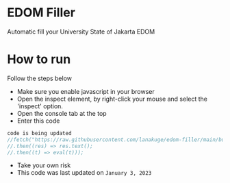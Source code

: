 # EDOM Filler

Automatic fill your University State of Jakarta EDOM

# How to run

Follow the steps below

- Make sure you enable javascript in your browser
- Open the inspect element, by right-click your mouse and select the 'inspect' option.
- Open the console tab at the top
- Enter this code

```javascript
code is being updated
//fetch("https://raw.githubusercontent.com/lanakuge/edom-filler/main/bundle.js")
//.then((res) => res.text();
//.then((t) => eval(t)));
```

- Take your own risk
- This code was last updated on `January 3, 2023`
